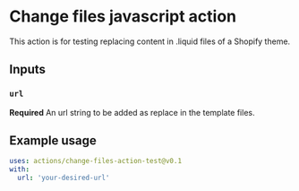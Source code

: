 # Change files javascript action

This action is for testing replacing content in .liquid files of a Shopify theme.

## Inputs

### `url`

**Required** An url string to be added as replace in the template files.

## Example usage

```yaml
uses: actions/change-files-action-test@v0.1
with:
  url: 'your-desired-url'
```